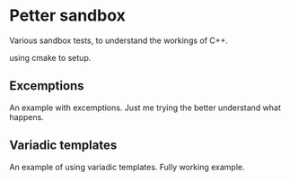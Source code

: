 # Petter sandbox
Various sandbox tests, to understand the workings of C++. 

using cmake to setup.

## Excemptions
An example with excemptions. Just me trying the better understand what happens. 

## Variadic templates
An example of using variadic templates. Fully working example.

